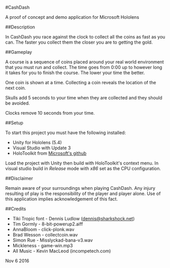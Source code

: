 #CashDash

A proof of concept and demo application for Microsoft Hololens


##Description

In CashDash you race against the clock to collect all the coins as fast as you can. The faster you collect them the closer you are to getting the gold.


##Gameplay

A course is a sequence of coins placed around your real world environment that you must run and collect. The time goes from 0:00 up to however long it takes for you to finish the course. The lower your time the better.


One coin is shown at a time. Collecting a coin reveals the location of the next coin.


Skulls add 5 seconds to your time when they are collected and they should be avoided.

Clocks remove 10 seconds from your time.

##Setup

To start this project you must have the following installed:
 * Unity for Hololens (5.4)
 * Visual Studio with Update 3
 * HoloToolkit from [Microsoft's github](https://github.com/Microsoft/HoloToolkit-Unity)

Load the project with Unity then build with HoloToolkit's context menu. In visual studio build in *Release* mode with *x86* set as the CPU configuration.

##Disclaimer

Remain aware of your surroundings when playing CashDash. Any injury resulting of play is the responsibility of the player and player alone. Use of this application implies acknowledgement of this fact.

##Credits

 * Tiki Tropic font - Dennis Ludlow (dennis@sharkshock.net)
 * Tim Gormly - 8-bit-powerup2.aiff
 * AnnaBloom - click-plonk.wav
 * Brad Wesson - collectcoin.wav
 * Simon Rue - Misslyckad-bana-v3.wav
 * Mickleness - game-win.mp3
 * All Music - Kevin MacLeod (incompetech.com)

Nov 6 2016
